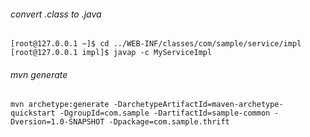 ###### convert .class to .java

```shell
[root@127.0.0.1 ~]$ cd ../WEB-INF/classes/com/sample/service/impl
[root@127.0.0.1 impl]$ javap -c MyServiceImpl
```

###### mvn generate

```shell
mvn archetype:generate -DarchetypeArtifactId=maven-archetype-quickstart -DgroupId=com.sample -DartifactId=sample-common -Dversion=1.0-SNAPSHOT -Dpackage=com.sample.thrift
```

